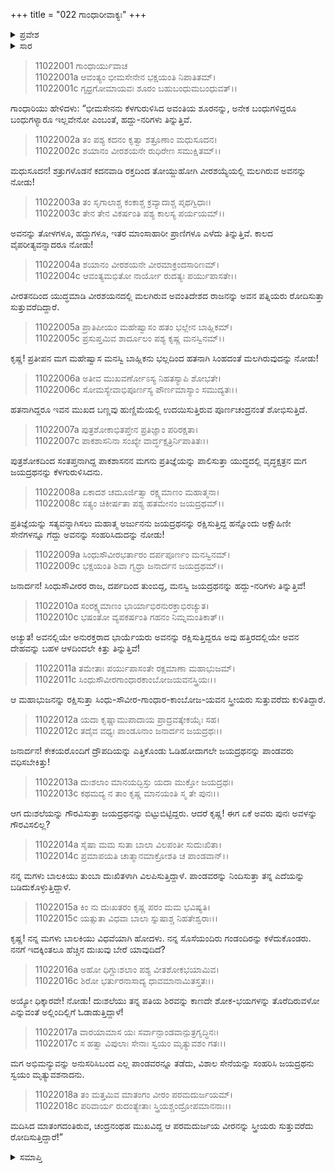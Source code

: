 +++
title = "022 ಗಾಂಧಾರೀವಾಕ್ಯಃ"
+++

<details><summary>ಪ್ರವೇಶ</summary>


।।   ಓಂ ಓಂ ನಮೋ ನಾರಾಯಣಾಯ।।   ಶ್ರೀ ವೇದವ್ಯಾಸಾಯ ನಮಃ ।।

ಶ್ರೀ ಕೃಷ್ಣದ್ವೈಪಾಯನ ವೇದವ್ಯಾಸ ವಿರಚಿತ  

**ಶ್ರೀ ಮಹಾಭಾರತ**

**ಸ್ತ್ರೀ ಪರ್ವ**

**ಸ್ತ್ರೀ ಪರ್ವ**

**ಅಧ್ಯಾಯ 22**

</details>

<details><summary>ಸಾರ</summary>

ಹತನಾಗಿ ಬಿದ್ದಿದ್ದ ಜಯದ್ರಥನ ಬಳಿ ರೋದಿಸುತ್ತಿದ್ದ ದುಃಶಲೆಯನ್ನು ಕೃಷ್ಣನಿಗೆ ತೋರಿಸುತ್ತಾ ಗಾಂಧಾರಿಯು ವಿಲಪಿಸಿದುದು (1-18).


</details>



> 11022001 ಗಾಂಧಾರ್ಯುವಾಚ  
11022001a ಆವಂತ್ಯಂ ಭೀಮಸೇನೇನ ಭಕ್ಷಯಂತಿ ನಿಪಾತಿತಮ್।  
11022001c ಗೃಧ್ರಗೋಮಾಯವಃ ಶೂರಂ ಬಹುಬಂಧುಮಬಂಧುವತ್।।

ಗಾಂಧಾರಿಯು ಹೇಳಿದಳು: “ಭೀಮಸೇನನು ಕೆಳಗುರುಳಿಸಿದ ಅವಂತಿಯ ಶೂರನನ್ನು, ಅನೇಕ ಬಂಧುಗಳಿದ್ದರೂ ಬಂಧುಗಳ್ಯಾರೂ ಇಲ್ಲವೇನೋ ಎಂಬಂತೆ, ಹದ್ದು-ನರಿಗಳು ತಿನ್ನುತ್ತಿವೆ.

> 11022002a ತಂ ಪಶ್ಯ ಕದನಂ ಕೃತ್ವಾ ಶತ್ರೂಣಾಂ ಮಧುಸೂದನ।  
11022002c ಶಯಾನಂ ವೀರಶಯನೇ ರುಧಿರೇಣ ಸಮುಕ್ಷಿತಮ್।।

ಮಧುಸೂದನ! ಶತ್ರುಗಳೊಡನೆ ಕದನವಾಡಿ ರಕ್ತದಿಂದ ತೋಯ್ದುಹೋಗಿ ವೀರಶಯ್ಯೆಯಲ್ಲಿ ಮಲಗಿರುವ ಅವನನ್ನು ನೋಡು!

> 11022003a ತಂ ಸೃಗಾಲಾಶ್ಚ ಕಂಕಾಶ್ಚ ಕ್ರವ್ಯಾದಾಶ್ಚ ಪೃಥಗ್ವಿಧಾಃ।  
11022003c ತೇನ ತೇನ ವಿಕರ್ಷಂತಿ ಪಶ್ಯ ಕಾಲಸ್ಯ ಪರ್ಯಯಮ್।।

ಅವನನ್ನು ತೋಳಗಳೂ, ಹದ್ದುಗಳೂ, ಇತರ ಮಾಂಸಾಹಾರೀ ಪ್ರಾಣಿಗಳೂ ಎಳೆದು ತಿನ್ನುತ್ತಿವೆ. ಕಾಲದ ವೈಪರೀತ್ಯವನ್ನಾದರೂ ನೋಡು!

> 11022004a ಶಯಾನಂ ವೀರಶಯನೇ ವೀರಮಾಕ್ರಂದಸಾರಿಣಮ್।  
11022004c ಆವಂತ್ಯಮಭಿತೋ ನಾರ್ಯೋ ರುದತ್ಯಃ ಪರ್ಯುಪಾಸತೇ।।

ವೀರತನದಿಂದ ಯುದ್ಧಮಾಡಿ ವೀರಶಯನದಲ್ಲಿ ಮಲಗಿರುವ ಅವಂತಿದೇಶದ ರಾಜನನ್ನು ಅವನ ಪತ್ನಿಯರು ರೋದಿಸುತ್ತಾ ಸುತ್ತುವರೆದಿದ್ದಾರೆ.

> 11022005a ಪ್ರಾತಿಪೀಯಂ ಮಹೇಷ್ವಾಸಂ ಹತಂ ಭಲ್ಲೇನ ಬಾಹ್ಲಿಕಮ್।  
11022005c ಪ್ರಸುಪ್ತಮಿವ ಶಾರ್ದೂಲಂ ಪಶ್ಯ ಕೃಷ್ಣ ಮನಸ್ವಿನಮ್।।

ಕೃಷ್ಣ! ಪ್ರತೀಪನ ಮಗ ಮಹೇಷ್ವಾಸ ಮನಸ್ವಿ ಬಾಹ್ಲಿಕನು ಭಲ್ಲದಿಂದ ಹತನಾಗಿ ಸಿಂಹದಂತೆ ಮಲಗಿರುವುದನ್ನು ನೋಡು!

> 11022006a ಅತೀವ ಮುಖವರ್ಣೋಽಸ್ಯ ನಿಹತಸ್ಯಾಪಿ ಶೋಭತೇ।  
11022006c ಸೋಮಸ್ಯೇವಾಭಿಪೂರ್ಣಸ್ಯ ಪೌರ್ಣಮಾಸ್ಯಾಂ ಸಮುದ್ಯತಃ।।

ಹತನಾಗಿದ್ದರೂ ಇವನ ಮುಖದ ಬಣ್ಣವು ಹುಣ್ಣಿಮೆಯಲ್ಲಿ ಉದಯಿಸುತ್ತಿರುವ ಪೂರ್ಣಚಂದ್ರನಂತೆ ಶೋಭಿಸುತ್ತಿದೆ.

> 11022007a ಪುತ್ರಶೋಕಾಭಿತಪ್ತೇನ ಪ್ರತಿಜ್ಞಾಂ ಪರಿರಕ್ಷತಾ।  
11022007c ಪಾಕಶಾಸನಿನಾ ಸಂಖ್ಯೇ ವಾರ್ದ್ಧಕ್ಷತ್ರಿರ್ನಿಪಾತಿತಃ।।

ಪುತ್ರಶೋಕದಿಂದ ಸಂತಪ್ತನಾಗಿದ್ದ ಪಾಕಶಾಸನನ ಮಗನು ಪ್ರತಿಜ್ಞೆಯನ್ನು ಪಾಲಿಸುತ್ತಾ ಯುದ್ಧದಲ್ಲಿ ವೃದ್ಧಕ್ಷತ್ರನ ಮಗ ಜಯದ್ರಥನನ್ನು ಕೆಳಗುರುಳಿಸಿದನು.

> 11022008a ಏಕಾದಶ ಚಮೂರ್ಜಿತ್ವಾ ರಕ್ಷ್ಯಮಾಣಂ ಮಹಾತ್ಮನಾ।  
11022008c ಸತ್ಯಂ ಚಿಕೀರ್ಷತಾ ಪಶ್ಯ ಹತಮೇನಂ ಜಯದ್ರಥಮ್।।

ಪ್ರತಿಜ್ಞೆಯನ್ನು ಸತ್ಯವನ್ನಾಗಿಸಲು ಮಹಾತ್ಮ ಅರ್ಜುನನು ಜಯದ್ರಥನನ್ನು ರಕ್ಷಿಸುತ್ತಿದ್ದ ಹನ್ನೊಂದು ಅಕ್ಷೌಹಿಣೀ ಸೇನೆಗಳನ್ನೂ ಗೆದ್ದು ಅವನನ್ನು ಸಂಹರಿಸಿದುದನ್ನು ನೋಡು!

> 11022009a ಸಿಂಧುಸೌವೀರಭರ್ತಾರಂ ದರ್ಪಪೂರ್ಣಂ ಮನಸ್ವಿನಮ್।  
11022009c ಭಕ್ಷಯಂತಿ ಶಿವಾ ಗೃಧ್ರಾ ಜನಾರ್ದನ ಜಯದ್ರಥಮ್।।

ಜನಾರ್ದನ! ಸಿಂಧುಸೌವೀರರ ರಾಜ, ದರ್ಪದಿಂದ ತುಂಬಿದ್ದ, ಮನಸ್ವಿ ಜಯದ್ರಥನನ್ನು ಹದ್ದು-ನರಿಗಳು ತಿನ್ನುತ್ತಿವೆ!

> 11022010a ಸಂರಕ್ಷ್ಯಮಾಣಂ ಭಾರ್ಯಾಭಿರನುರಕ್ತಾಭಿರಚ್ಯುತ।  
11022010c ಭಷಂತೋ ವ್ಯಪಕರ್ಷಂತಿ ಗಹನಂ ನಿಮ್ನಮಂತಿಕಾತ್।।

ಅಚ್ಯುತ! ಅವನಲ್ಲಿಯೇ ಅನುರಕ್ತರಾದ ಭಾರ್ಯೆಯರು ಅವನನ್ನು ರಕ್ಷಿಸುತ್ತಿದ್ದರೂ ಅವು ಹತ್ತಿರದಲ್ಲಿಯೇ ಅವನ ದೇಹವನ್ನು ಬಹಳ ಆಳದಿಂದಲೇ ಕಿತ್ತು ತಿನ್ನುತ್ತಿವೆ!

> 11022011a ತಮೇತಾಃ ಪರ್ಯುಪಾಸಂತೇ ರಕ್ಷಮಾಣಾ ಮಹಾಭುಜಮ್।  
11022011c ಸಿಂಧುಸೌವೀರಗಾಂಧಾರಕಾಂಬೋಜಯವನಸ್ತ್ರಿಯಃ।।

ಆ ಮಹಾಭುಜನನ್ನು ರಕ್ಷಿಸುತ್ತಾ ಸಿಂಧು-ಸೌವೀರ-ಗಾಂಧಾರ-ಕಾಂಬೋಜ-ಯವನ ಸ್ತ್ರೀಯರು ಸುತ್ತುವರೆದು ಕುಳಿತಿದ್ದಾರೆ.

> 11022012a ಯದಾ ಕೃಷ್ಣಾಮುಪಾದಾಯ ಪ್ರಾದ್ರವತ್ಕೇಕಯೈಃ ಸಹ।  
11022012c ತದೈವ ವಧ್ಯಃ ಪಾಂಡೂನಾಂ ಜನಾರ್ದನ ಜಯದ್ರಥಃ।।

ಜನಾರ್ದನ! ಕೇಕಯರೊಂದಿಗೆ ದ್ರೌಪದಿಯನ್ನು ಎತ್ತಿಕೊಂಡು ಓಡಿಹೋದಾಗಲೇ ಜಯದ್ರಥನನ್ನು ಪಾಂಡವರು ವಧಿಸಬೇಕಿತ್ತು!

> 11022013a ದುಃಶಲಾಂ ಮಾನಯದ್ಭಿಸ್ತು ಯದಾ ಮುಕ್ತೋ ಜಯದ್ರಥಃ।  
11022013c ಕಥಮದ್ಯ ನ ತಾಂ ಕೃಷ್ಣ ಮಾನಯಂತಿ ಸ್ಮ ತೇ ಪುನಃ।।

ಆಗ ದುಃಶಲೆಯನ್ನು ಗೌರವಿಸುತ್ತಾ ಜಯದ್ರಥನನ್ನು ಬಿಟ್ಟುಬಿಟ್ಟಿದ್ದರು. ಆದರೆ ಕೃಷ್ಣ! ಈಗ ಏಕೆ ಅವರು ಪುನಃ ಅವಳನ್ನು ಗೌರವಿಸಲಿಲ್ಲ?

> 11022014a ಸೈಷಾ ಮಮ ಸುತಾ ಬಾಲಾ ವಿಲಪಂತೀ ಸುದುಃಖಿತಾ।  
11022014c ಪ್ರಮಾಪಯತಿ ಚಾತ್ಮಾನಮಾಕ್ರೋಶತಿ ಚ ಪಾಂಡವಾನ್।।

ನನ್ನ ಮಗಳು ಬಾಲಕಿಯು ತುಂಬಾ ದುಃಖಿತಳಾಗಿ ವಿಲಪಿಸುತ್ತಿದ್ದಾಳೆ. ಪಾಂಡವರನ್ನು ನಿಂದಿಸುತ್ತಾ ತನ್ನ ಎದೆಯನ್ನು ಬಡಿದುಕೊಳ್ಳುತ್ತಿದ್ದಾಳೆ.

> 11022015a ಕಿಂ ನು ದುಃಖತರಂ ಕೃಷ್ಣ ಪರಂ ಮಮ ಭವಿಷ್ಯತಿ।  
11022015c ಯತ್ಸುತಾ ವಿಧವಾ ಬಾಲಾ ಸ್ನುಷಾಶ್ಚ ನಿಹತೇಶ್ವರಾಃ।।

ಕೃಷ್ಣ! ನನ್ನ ಮಗಳು ಬಾಲಕಿಯು ವಿಧವೆಯಾಗಿ ಹೋದಳು. ನನ್ನ ಸೊಸೆಯಂದಿರು ಗಂಡಂದಿರನ್ನು ಕಳೆದುಕೊಂಡರು. ನನಗೆ ಇದಕ್ಕಿಂತಲೂ ಹೆಚ್ಚಿನ ದುಃಖವು ಬೇರೆ ಯಾವುದಿದೆ?

> 11022016a ಅಹೋ ಧಿಗ್ದುಃಶಲಾಂ ಪಶ್ಯ ವೀತಶೋಕಭಯಾಮಿವ।  
11022016c ಶಿರೋ ಭರ್ತುರನಾಸಾದ್ಯ ಧಾವಮಾನಾಮಿತಸ್ತತಃ।।

ಅಯ್ಯೋ ಧಿಕ್ಕಾರವೇ! ನೋಡು! ದುಃಶಲೆಯು ತನ್ನ ಪತಿಯ ಶಿರವನ್ನು ಕಾಣದೇ ಶೋಕ-ಭಯಗಳನ್ನು ತೊರೆದಿರುವಳೋ ಎನ್ನುವಂತೆ ಅಲ್ಲಿಂದಿಲ್ಲಿಗೆ ಓಡಾಡುತ್ತಿದ್ದಾಳೆ!

> 11022017a ವಾರಯಾಮಾಸ ಯಃ ಸರ್ವಾನ್ಪಾಂಡವಾನ್ಪುತ್ರಗೃದ್ಧಿನಃ।  
11022017c ಸ ಹತ್ವಾ ವಿಪುಲಾಃ ಸೇನಾಃ ಸ್ವಯಂ ಮೃತ್ಯುವಶಂ ಗತಃ।।

ಮಗ ಅಭಿಮನ್ಯುವನ್ನು ಅನುಸರಿಸಿಬಂದ ಎಲ್ಲ ಪಾಂಡವರನ್ನೂ ತಡೆದು, ವಿಶಾಲ ಸೇನೆಯನ್ನು ಸಂಹರಿಸಿ ಜಯದ್ರಥನು ಸ್ವಯಂ ಮೃತ್ಯುವಶನಾದನು.

> 11022018a ತಂ ಮತ್ತಮಿವ ಮಾತಂಗಂ ವೀರಂ ಪರಮದುರ್ಜಯಮ್।  
11022018c ಪರಿವಾರ್ಯ ರುದಂತ್ಯೇತಾಃ ಸ್ತ್ರಿಯಶ್ಚಂದ್ರೋಪಮಾನನಾಃ।।

ಮದಿಸಿದ ಮಾತಂಗದಂತಿರುವ, ಚಂದ್ರನಂಥಹ ಮುಖವಿದ್ದ ಆ ಪರಮದುರ್ಜಯ ವೀರನನ್ನು ಸ್ತ್ರೀಯರು ಸುತ್ತುವರೆದು ರೋದಿಸುತ್ತಿದ್ದಾರೆ!”


<details><summary>ಸಮಾಪ್ತಿ</summary>

ಇತಿ ಶ್ರೀಮಹಾಭಾರತೇ ಸ್ತ್ರೀಪರ್ವಣಿ ಗಾಂಧಾರೀವಾಕ್ಯೇ ದ್ವಾವಿಂಶೋಽಧ್ಯಾಯಃ।।  
ಇದು ಶ್ರೀಮಹಾಭಾರತದಲ್ಲಿ ಸ್ತ್ರೀಪರ್ವದಲ್ಲಿ ಗಾಂಧಾರೀವಾಕ್ಯ ಎನ್ನುವ ಇಪ್ಪತ್ತೆರಡನೇ ಅಧ್ಯಾಯವು.


</details>
